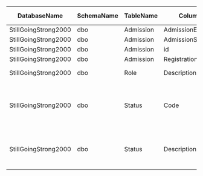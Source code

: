 | DatabaseName         | SchemaName | TableName | ColumnName             | Datatype | Datalength | nRows | FHIR Resource | FHIR path (full)                            | KR | Comment                                                                      |
|----------------------|------------|-----------|------------------------|----------|------------|-------|---------------|---------------------------------------------|----|------------------------------------------------------------------------------|
| StillGoingStrong2000 | dbo        | Admission | AdmissionEndDateTime   | datetime | 8          | 1000  | Encounter     | Encounter.period_Period.end                 |    |                                                                              |
| StillGoingStrong2000 | dbo        | Admission | AdmissionStartDateTime | datetime | 8          | 1000  | Encounter     | Encounter.period_Period.start               |    |                                                                              |
| StillGoingStrong2000 | dbo        | Admission | id                     | int      | 4          | 1000  | Encounter     | Encounter.identifier_Identifier.value       |    |                                                                              |
| StillGoingStrong2000 | dbo        | Admission | RegistrationByEmployee | nvarchar | 8000       | 1000  | Encounter     | Encounter.participant_Participant(1).type   |    |                                                                              |
| StillGoingStrong2000 | dbo        | Role      | Description            | nvarchar | 8000       | 8     | Encounter     | Encounter.participant_Participant(2…X).type |    |                                                                              |
| StillGoingStrong2000 | dbo        | Status    | Code                   | nvarchar | 8000       | 4     | Encounter     | Encounter.status                            |    | Må mappes til en av "EncounterStatus!" vurdert sammen med Status.Description |
| StillGoingStrong2000 | dbo        | Status    | Description            | nvarchar | 8000       | 4     | Encounter     | Encounter.status                            |    | Må mappes til en av "EncounterStatus!" vurdert sammen med Status.Code        |
